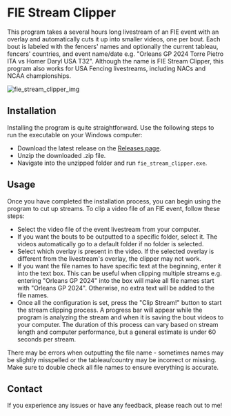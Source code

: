 # FIE Stream Clipper

This program takes a several hours long livestream of an FIE event with an overlay and automatically cuts it up into smaller videos, one per bout. Each bout is labeled with the fencers' names and optionally the current tableau, fencers' countries, and event name/date e.g. "Orleans GP 2024 Torre Pietro ITA vs Homer Daryl USA T32". Although the name is FIE Stream Clipper, this program also works for USA Fencing livestreams, including NACs and NCAA championships.

![fie_stream_clipper_img](https://github.com/user-attachments/assets/226f2516-f8c6-4055-9bba-d23a723dda3b)

## Installation

Installing the program is quite straightforward. Use the following steps to run the executable on your Windows computer:

* Download the latest release on the [Releases page](https://github.com/BrandonHowe/fie-stream-clipper/releases).
* Unzip the downloaded .zip file.
* Navigate into the unzipped folder and run `fie_stream_clipper.exe`.

## Usage

Once you have completed the installation process, you can begin using the program to cut up streams. To clip a video file of an FIE event, follow these steps:

* Select the video file of the event livestream from your computer.
* If you want the bouts to be outputted to a specific folder, select it. The videos automatically go to a default folder if no folder is selected.
* Select which overlay is present in the video. If the selected overlay is different from the livestream's overlay, the clipper may not work.
* If you want the file names to have specific text at the beginning, enter it into the text box. This can be useful when clipping multiple streams e.g. entering "Orleans GP 2024" into the box will make all file names start with "Orleans GP 2024". Otherwise, no extra text will be added to the file names.
* Once all the configuration is set, press the "Clip Stream!" button to start the stream clipping process. A progress bar will appear while the program is analyzing the stream and when it is saving the bout videos to your computer. The duration of this process can vary based on stream length and computer performance, but a general estimate is under 60 seconds per stream.

There may be errors when outputting the file name - sometimes names may be slightly misspelled or the tableau/country may be incorrect or missing. Make sure to double check all file names to ensure everything is accurate.

## Contact

If you experience any issues or have any feedback, please reach out to me!
